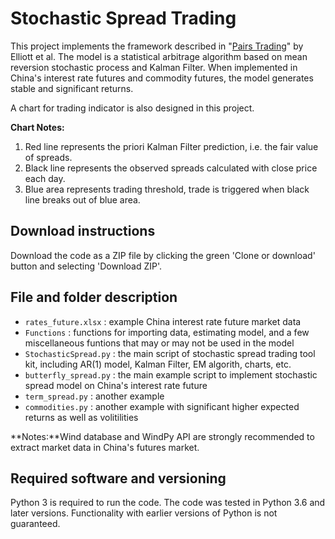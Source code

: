 # Stochastic Spread Trading

This project implements the framework described in "[Pairs Trading](http://stat.wharton.upenn.edu/~steele/Courses/434/434Context/PairsTrading/PairsTradingQFin05.pdf)" by Elliott et al.
The model is a statistical arbitrage algorithm based on mean reversion stochastic process and Kalman Filter. When implemented in China's interest rate futures and commodity futures, the model generates stable and significant returns. 


A chart for trading indicator is also designed in this project.

**Chart Notes:** 
1. Red line represents the priori Kalman Filter prediction, i.e. the fair value of spreads.
2. Black line represents the observed spreads calculated with close price each day.
3. Blue area represents trading threshold, trade is triggered when black line breaks out of blue area.


## Download instructions

Download the code as a ZIP file by clicking the green 'Clone or download' button and selecting 'Download ZIP'.

## File and folder description

* `rates_future.xlsx` : example China interest rate future market data
* `Functions` : functions for importing data, estimating model, and a few miscellaneous funtions that may or may not be used in the model
* `StochasticSpread.py` : the main script of stochastic spread trading tool kit, including AR(1) model, Kalman Filter, EM algorith, charts, etc.
* `butterfly_spread.py` : the main example script to implement stochastic spread model on China's interest rate future
* `term_spread.py` : another example
* `commodities.py` : another example with significant higher expected returns as well as volitilities

**Notes:**Wind database and WindPy API are strongly recommended to extract market data in China's futures market.

## Required software and versioning

Python 3 is required to run the code. The code was tested in Python 3.6 and later versions. Functionality with earlier versions of Python is not guaranteed.

